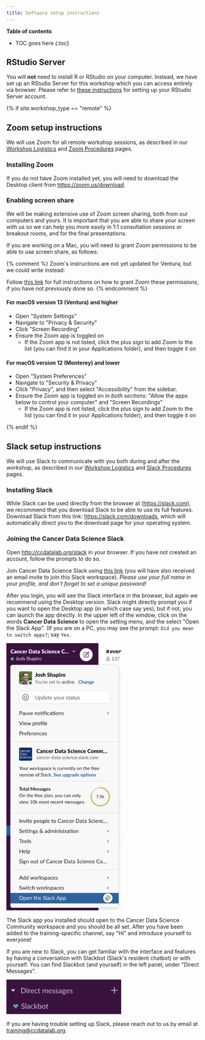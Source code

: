 ```yaml
---
title: Software setup instructions
---
```


**Table of contents**

* TOC goes here
{:toc}

## RStudio Server

You will **not** need to install R or RStudio on your computer.
Instead, we have set up an RStudio Server for this workshop which you can access entirely via browser.
Please refer to [these instructions](rstudio-login.md) for setting up your RStudio Server account.

{% if site.workshop_type == "remote" %}

## Zoom setup instructions

We will use Zoom for all remote workshop sessions, as described in our [Workshop Logistics](../workshop/workshop-logistics.md) and [Zoom Procedures](zoom-procedures.md) pages.
### Installing Zoom

If you do not have Zoom installed yet, you will need to download the Desktop client from <https://zoom.us/download>.

### Enabling screen share

We will be making extensive use of Zoom screen sharing, both from our computers and yours.
It is important that you are able to share your screen with us so we can help you more easily in 1:1 consultation sessions or breakout rooms, and for the final presentations.

If you are working on a Mac, you will need to grant Zoom permissions to be able to use screen share, as follows:

{% comment %}
Zoom's instructions are not yet updated for Ventura, but we could write instead:

Follow [this link](https://support.zoom.us/hc/en-us/articles/360016688031) for full instructions on how to grant Zoom these permissions, if you have not previously done so.
{% endcomment %}

#### For macOS version 13 (Ventura) and higher

* Open "System Settings"
* Navigate to "Privacy & Security"
* Click "Screen Recording"
* Ensure the Zoom app is toggled on
  * If the Zoom app is not listed, click the plus sign to add Zoom to the list (you can find it in your Applications folder), and then toggle it on


#### For macOS version 12 (Monterey) and lower

* Open "System Preferences"
* Navigate to "Security & Privacy"
* Click "Privacy", and then select "Accessibility" from the sidebar.
* Ensure the Zoom app is toggled on in _both sections_: "Allow the apps below to control your computer" and "Screen Recordings"
  * If the Zoom app is not listed, click the plus sign to add Zoom to the list (you can find it in your Applications folder), and then toggle it on

{% endif %}

## Slack setup instructions

We will use Slack to communicate with you both during and after the workshop, as described in our [Workshop Logistics](../workshop/workshop-logistics.md) and [Slack Procedures](slack-procedures.md) pages.


### Installing Slack

While Slack can be used directly from the browser at (<https://slack.com>), we recommend that you download Slack to be able to use its full features.
Download Slack from this link: <https://slack.com/downloads>, which will automatically direct you to the download page for your operating system.

### Joining the Cancer Data Science Slack

Open <http://ccdatalab.org/slack> in your browser.
If you have not created an account, follow the prompts to do so.

Join Cancer Data Science Slack using [this link](https://ccdatalab.org/slack) (you will have also received an email invite to join this Slack workspace).
_Please use your full name in your profile, and don't forget to set a unique password!_

After you login, you will see the Slack interface in the browser, but again we recommend using the Desktop version.
Slack might directly prompt you if you want to open the Desktop app (in which case say yes), but if not, you can launch the app directly.
In the upper left of the window, click on the words **Cancer Data Science** to open the setting menu, and the select "Open the Slack App".
(If you are on a PC, you may see the prompt: `Did you mean to switch apps?`; say `Yes`.

<img src="screenshots/slack-open-app.png" alt="Slack open app menu" width = "300">

The Slack app you installed should open to the Cancer Data Science Community workspace and you should be all set.
After you have been added to the training-specific channel, say "Hi" and introduce yourself to everyone!

If you are new to Slack, you can get familiar with the interface and features by having a conversation with Slackbot (Slack's resident chatbot) or with yourself.
You can find Slackbot (and yourself) in the left panel, under "Direct Messages".

<img src="screenshots/slack-dm-slackbot.png" alt="DM Slackbot" width = "300">

If you are having trouble setting up Slack, please reach out to us by email at <training@ccdatalab.org>.